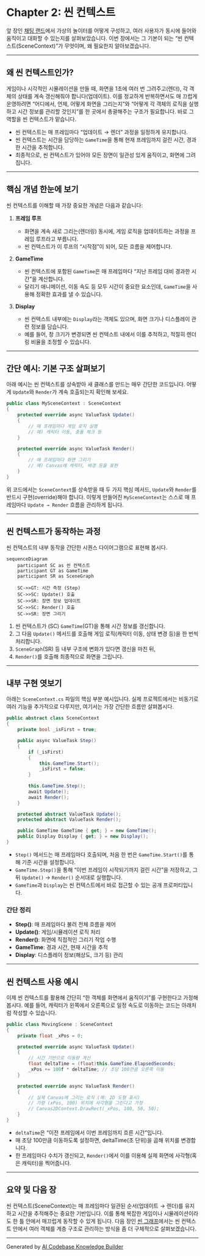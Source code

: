 # Chapter 2: 씬 컨텍스트

앞 장인 [채팅 랜드](01_채팅_랜드_.md)에서 가상의 놀이터를 어떻게 구성하고, 여러 사용자가 동시에 들어와 움직이고 대화할 수 있는지를 살펴보았습니다. 이번 장에서는 그 기본이 되는 “씬 컨텍스트(SceneContext)”가 무엇이며, 왜 필요한지 알아보겠습니다.

---

## 왜 씬 컨텍스트인가?

게임이나 시각적인 시뮬레이션을 만들 때, 화면을 1초에 여러 번 그려주고(렌더), 각 객체의 상태를 계속 갱신해줘야 합니다(업데이트). 이를 정교하게 반복하면서도 매 끄럽게 운영하려면 “어디에서, 언제, 어떻게 화면을 그리는지”와 “어떻게 각 객체의 로직을 실행하고 시간 정보를 관리할 것인지”를 한 곳에서 총괄해주는 구조가 필요합니다. 바로 그 역할을 씬 컨텍스트가 맡습니다.

- 씬 컨텍스트는 매 프레임마다 “업데이트 → 렌더” 과정을 일정하게 유지합니다.  
- 씬 컨텍스트는 시간을 담당하는 `GameTime`을 통해 현재 프레임까지 걸린 시간, 경과한 시간을 추적합니다.  
- 최종적으로, 씬 컨텍스트가 있어야 모든 장면이 일관성 있게 움직이고, 화면에 그려집니다.

---

## 핵심 개념 한눈에 보기

씬 컨텍스트를 이해할 때 가장 중요한 개념은 다음과 같습니다:

1. **프레임 루프**  
   - 화면을 계속 새로 그리는(렌더링) 동시에, 게임 로직을 업데이트하는 과정을 프레임 루프라고 부릅니다.  
   - 씬 컨텍스트가 이 루프의 “시작점”이 되어, 모든 흐름을 제어합니다.

2. **GameTime**  
   - 씬 컨텍스트에 포함된 `GameTime`은 매 프레임마다 “지난 프레임 대비 경과한 시간”을 계산합니다.  
   - 달리기 애니메이션, 이동 속도 등 모두 시간이 중요한 요소인데, `GameTime`을 사용해 정확한 효과를 낼 수 있습니다.

3. **Display**  
   - 씬 컨텍스트 내부에는 `Display`라는 객체도 있으며, 화면 크기나 디스플레이 관련 정보를 담습니다.  
   - 예를 들어, 창 크기가 변경되면 씬 컨텍스트 내에서 이를 추적하고, 적절히 렌더링 비율을 조정할 수 있습니다.

---

## 간단 예시: 기본 구조 살펴보기

아래 예시는 씬 컨텍스트를 상속받아 새 클래스를 만드는 매우 간단한 코드입니다. 어떻게 `Update`와 `Render`가 계속 호출되는지 확인해 보세요.

```csharp
public class MySceneContext : SceneContext
{
    protected override async ValueTask Update()
    {
        // 매 프레임마다 게임 로직 실행
        // 예) 캐릭터 이동, 충돌 체크 등
    }

    protected override async ValueTask Render()
    {
        // 매 프레임마다 화면 그리기
        // 예) Canvas에 캐릭터, 배경 등을 표현
    }
}
```

위 코드에서는 `SceneContext`를 상속받을 때 두 가지 핵심 메서드, `Update`와 `Render`를 반드시 구현(override)해야 합니다. 이렇게 만들어진 `MySceneContext`는 스스로 매 프레임마다 `Update → Render` 흐름을 관리하게 됩니다.

---

## 씬 컨텍스트가 동작하는 과정

씬 컨텍스트의 내부 동작을 간단한 시퀀스 다이어그램으로 표현해 봅시다.

```mermaid
sequenceDiagram
    participant SC as 씬 컨텍스트
    participant GT as GameTime
    participant SR as SceneGraph
    
    SC->>GT: 시간 측정 (Step)
    SC->>SC: Update() 호출
    SC->>SR: 장면 정보 업데이트
    SC->>SC: Render() 호출
    SC->>SR: 장면 그리기
```

1. 씬 컨텍스트가 (SC) `GameTime`(GT)을 통해 시간 정보를 갱신합니다.  
2. 그 다음 `Update()` 메서드를 호출해 게임 로직(캐릭터 이동, 상태 변경 등)을 한 번씩 처리합니다.  
3. `SceneGraph`(SR) 등 내부 구조에 변화가 있다면 갱신을 마친 뒤,  
4. `Render()`를 호출해 최종적으로 화면을 그립니다.

---

## 내부 구현 엿보기

아래는 `SceneContext.cs` 파일의 핵심 부분 예시입니다. 실제 프로젝트에서는 비동기로 여러 기능을 추가적으로 다루지만, 여기서는 가장 간단한 흐름만 살펴봅시다.

```csharp
public abstract class SceneContext
{
    private bool _isFirst = true;

    public async ValueTask Step()
    {
        if (_isFirst)
        {
            this.GameTime.Start();
            _isFirst = false;
        }
        
        this.GameTime.Step();
        await Update();
        await Render();
    }

    protected abstract ValueTask Update();
    protected abstract ValueTask Render();

    public GameTime GameTime { get; } = new GameTime();
    public Display Display { get; } = new Display();
}
```

- `Step()` 메서드는 매 프레임마다 호출되며, 처음 한 번은 `GameTime.Start()`를 통해 기준 시간을 설정합니다.  
- `GameTime.Step()`을 통해 “이번 프레임이 시작되기까지 걸린 시간”을 저장하고, 그 뒤 `Update()` → `Render()` 순서대로 실행합니다.  
- `GameTime`과 `Display`는 씬 컨텍스트에서 바로 접근할 수 있는 공개 프로퍼티입니다.

### 간단 정리

- **Step()**: 매 프레임마다 불려 전체 흐름을 제어  
- **Update()**: 게임/시뮬레이션 로직 처리  
- **Render()**: 화면에 직접적인 그리기 작업 수행  
- **GameTime**: 경과 시간, 현재 시간을 추적  
- **Display**: 디스플레이 정보(해상도, 크기 등) 관리  

---

## 씬 컨텍스트 사용 예시

이제 씬 컨텍스트를 활용해 간단히 “한 객체를 화면에서 움직이기”를 구현한다고 가정해 봅시다. 예를 들어, 캐릭터가 왼쪽에서 오른쪽으로 일정 속도로 이동하는 코드는 아래처럼 작성할 수 있습니다.

```csharp
public class MovingScene : SceneContext
{
    private float _xPos = 0;

    protected override async ValueTask Update()
    {
        // 시간 기반으로 이동량 계산
        float deltaTime = (float)this.GameTime.ElapsedSeconds;
        _xPos += 100f * deltaTime; // 초당 100만큼 오른쪽 이동
    }

    protected override async ValueTask Render()
    {
        // 실제 Canvas에 그리는 로직 (예: 2D 도형 표시)
        // 가령 (xPos, 100) 위치에 사각형을 그린다고 가정
        // Canvas2DContext.DrawRect(_xPos, 100, 50, 50);
    }
}
```

- `deltaTime`은 “이전 프레임에서 이번 프레임까지 흐른 시간”입니다.  
- 매 초당 100만큼 이동하도록 설정하면, deltaTime(초 단위)을 곱해 위치를 변경합니다.  
- 한 프레임마다 수치가 갱신되고, `Render()`에서 이를 이용해 실제 화면에 사각형(혹은 캐릭터)을 찍어줍니다.

---

## 요약 및 다음 장

씬 컨텍스트(SceneContext)는 매 프레임마다 일관된 순서(업데이트 → 렌더)를 유지하고 시간을 추적해주는 중요한 기반입니다. 이를 통해 복잡한 게임이나 시뮬레이션이라도 한 틀 안에서 매끄럽게 동작할 수 있게 됩니다. 다음 장인 [씬 그래프](03_씬_그래프_.md)에서는 씬 컨텍스트 안에서 여러 객체를 계층 구조로 관리하는 방식을 좀 더 구체적으로 살펴보겠습니다.  

---

Generated by [AI Codebase Knowledge Builder](https://github.com/The-Pocket/Tutorial-Codebase-Knowledge)
